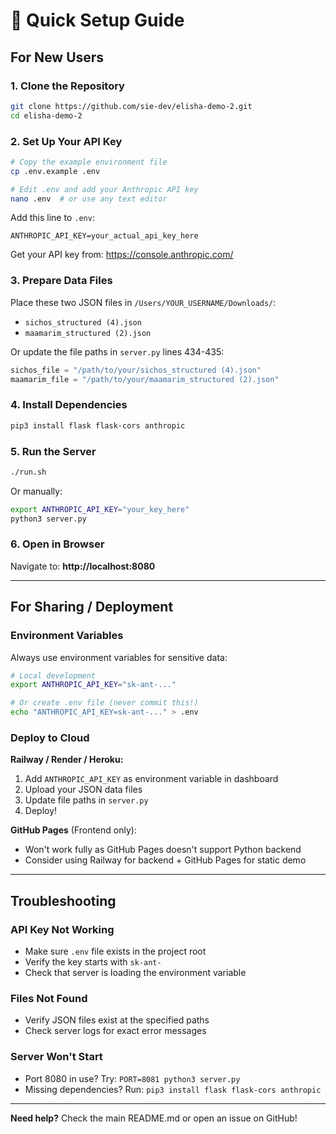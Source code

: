 # 🚀 Quick Setup Guide

## For New Users

### 1. Clone the Repository
```bash
git clone https://github.com/sie-dev/elisha-demo-2.git
cd elisha-demo-2
```

### 2. Set Up Your API Key
```bash
# Copy the example environment file
cp .env.example .env

# Edit .env and add your Anthropic API key
nano .env  # or use any text editor
```

Add this line to `.env`:
```
ANTHROPIC_API_KEY=your_actual_api_key_here
```

Get your API key from: https://console.anthropic.com/

### 3. Prepare Data Files

Place these two JSON files in `/Users/YOUR_USERNAME/Downloads/`:
- `sichos_structured (4).json`
- `maamarim_structured (2).json`

Or update the file paths in `server.py` lines 434-435:
```python
sichos_file = "/path/to/your/sichos_structured (4).json"
maamarim_file = "/path/to/your/maamarim_structured (2).json"
```

### 4. Install Dependencies
```bash
pip3 install flask flask-cors anthropic
```

### 5. Run the Server
```bash
./run.sh
```

Or manually:
```bash
export ANTHROPIC_API_KEY="your_key_here"
python3 server.py
```

### 6. Open in Browser
Navigate to: **http://localhost:8080**

---

## For Sharing / Deployment

### Environment Variables
Always use environment variables for sensitive data:

```bash
# Local development
export ANTHROPIC_API_KEY="sk-ant-..."

# Or create .env file (never commit this!)
echo "ANTHROPIC_API_KEY=sk-ant-..." > .env
```

### Deploy to Cloud

**Railway / Render / Heroku:**
1. Add `ANTHROPIC_API_KEY` as environment variable in dashboard
2. Upload your JSON data files
3. Update file paths in `server.py`
4. Deploy!

**GitHub Pages** (Frontend only):
- Won't work fully as GitHub Pages doesn't support Python backend
- Consider using Railway for backend + GitHub Pages for static demo

---

## Troubleshooting

### API Key Not Working
- Make sure `.env` file exists in the project root
- Verify the key starts with `sk-ant-`
- Check that server is loading the environment variable

### Files Not Found
- Verify JSON files exist at the specified paths
- Check server logs for exact error messages

### Server Won't Start
- Port 8080 in use? Try: `PORT=8081 python3 server.py`
- Missing dependencies? Run: `pip3 install flask flask-cors anthropic`

---

**Need help?** Check the main README.md or open an issue on GitHub!